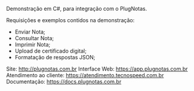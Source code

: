 Demonstração em C#, para integração com o PlugNotas.

Requisições e exemplos contidos na demonstração:
- Enviar Nota;
- Consultar Nota;
- Imprimir Nota;
- Upload de certificado digital;
- Formatação de respostas JSON;

Site: http://plugnotas.com.br
Interface Web: https://app.plugnotas.com.br
Atendimento ao cliente: https://atendimento.tecnospeed.com.br
Documentação: https://docs.plugnotas.com.br
